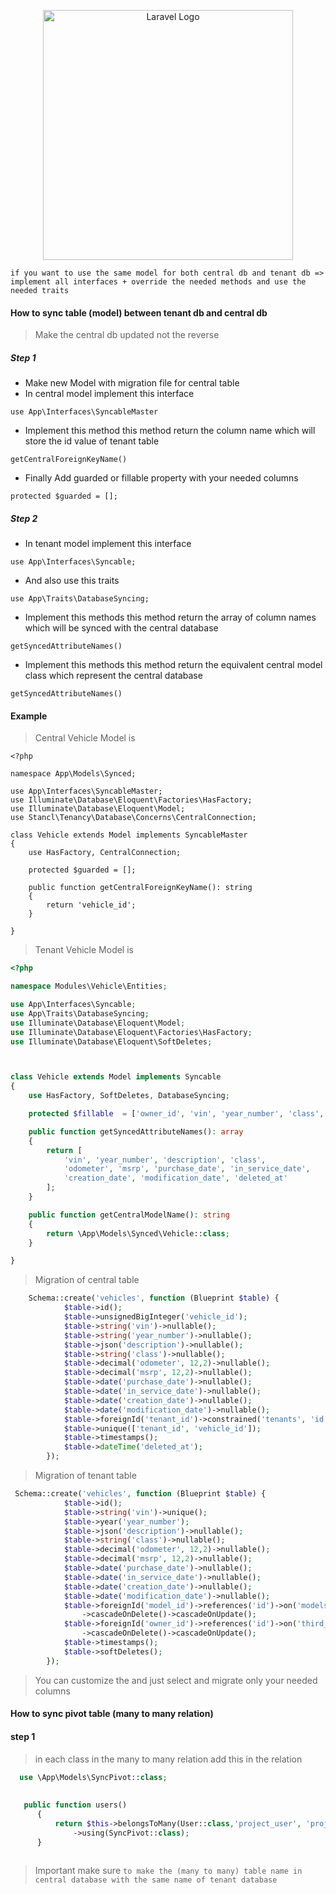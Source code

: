 <p align="center"><a href="https://laravel.com" target="_blank"><img src="https://raw.githubusercontent.com/laravel/art/master/logo-lockup/5%20SVG/2%20CMYK/1%20Full%20Color/laravel-logolockup-cmyk-red.svg" width="400" alt="Laravel Logo"></a></p>


```
if you want to use the same model for both central db and tenant db => implement all interfaces + override the needed methods and use the needed traits
```
#### How to sync table (model) between tenant db and central db 

> Make the central db updated not the reverse

##### Step 1
- Make new Model with migration file for central table
- In central model implement this interface

`
use App\Interfaces\SyncableMaster
`

- Implement this method this method return the column name 
which will store the id value of tenant table

`
 getCentralForeignKeyName()
`
- Finally Add guarded or fillable property with your needed columns

`
  protected $guarded = [];
`
##### Step 2

- In tenant model implement this interface

`
use App\Interfaces\Syncable;
`

- And also use this traits

`
use App\Traits\DatabaseSyncing;
`
- Implement this methods
this method return the array of column names which will be synced with the central database

`
getSyncedAttributeNames()
`

- Implement this methods
this method return the equivalent central model class which represent the central database


`
getSyncedAttributeNames()
`

#### Example

> Central Vehicle Model is

```
<?php

namespace App\Models\Synced;

use App\Interfaces\SyncableMaster;
use Illuminate\Database\Eloquent\Factories\HasFactory;
use Illuminate\Database\Eloquent\Model;
use Stancl\Tenancy\Database\Concerns\CentralConnection;

class Vehicle extends Model implements SyncableMaster
{
    use HasFactory, CentralConnection;

    protected $guarded = [];

    public function getCentralForeignKeyName(): string
    {
        return 'vehicle_id';
    }

}
```

> Tenant Vehicle Model is

```php
<?php

namespace Modules\Vehicle\Entities;

use App\Interfaces\Syncable;
use App\Traits\DatabaseSyncing;
use Illuminate\Database\Eloquent\Model;
use Illuminate\Database\Eloquent\Factories\HasFactory;
use Illuminate\Database\Eloquent\SoftDeletes;



class Vehicle extends Model implements Syncable
{
    use HasFactory, SoftDeletes, DatabaseSyncing;

    protected $fillable  = ['owner_id', 'vin', 'year_number', 'class', 'description', 'msrp', 'model_id', 'odometer', 'purchase_date', 'in_service_date', 'creation_date', 'modification_date'];

    public function getSyncedAttributeNames(): array
    {
        return [
            'vin', 'year_number', 'description', 'class',
            'odometer', 'msrp', 'purchase_date', 'in_service_date',
            'creation_date', 'modification_date', 'deleted_at'
        ];
    }

    public function getCentralModelName(): string
    {
        return \App\Models\Synced\Vehicle::class;
    }

}

```
> Migration of central table
```php
    Schema::create('vehicles', function (Blueprint $table) {
            $table->id();
            $table->unsignedBigInteger('vehicle_id');
            $table->string('vin')->nullable();
            $table->string('year_number')->nullable();
            $table->json('description')->nullable();
            $table->string('class')->nullable();
            $table->decimal('odometer', 12,2)->nullable();
            $table->decimal('msrp', 12,2)->nullable();
            $table->date('purchase_date')->nullable();
            $table->date('in_service_date')->nullable();
            $table->date('creation_date')->nullable();
            $table->date('modification_date')->nullable();
            $table->foreignId('tenant_id')->constrained('tenants', 'id')->onUpdate('cascade')->onDelete('cascade');
            $table->unique(['tenant_id', 'vehicle_id']);
            $table->timestamps();
            $table->dateTime('deleted_at');
        });
```

> Migration of tenant table

```php
 Schema::create('vehicles', function (Blueprint $table) {
            $table->id();
            $table->string('vin')->unique();
            $table->year('year_number');
            $table->json('description')->nullable();
            $table->string('class')->nullable();
            $table->decimal('odometer', 12,2)->nullable();
            $table->decimal('msrp', 12,2)->nullable();
            $table->date('purchase_date')->nullable();
            $table->date('in_service_date')->nullable();
            $table->date('creation_date')->nullable();
            $table->date('modification_date')->nullable();
            $table->foreignId('model_id')->references('id')->on('models')
                ->cascadeOnDelete()->cascadeOnUpdate();
            $table->foreignId('owner_id')->references('id')->on('third_parties')
                ->cascadeOnDelete()->cascadeOnUpdate();
            $table->timestamps();
            $table->softDeletes();
        });
```

> You can customize the and just select and migrate only your needed columns

#### How to sync pivot table (many to many relation) 

#### step 1

> in each class in the many to many relation add this in the relation

```php
  use \App\Models\SyncPivot::class;
  
  
   public function users()
      {
          return $this->belongsToMany(User::class,'project_user', 'project_id', 'user_id')
              ->using(SyncPivot::class);
      }
      
```
> Important make sure  ```to make the (many to many) table name in central database with the same name of tenant database```
